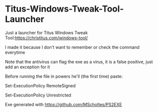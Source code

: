 # Titus-Windows-Tweak-Tool-Launcher

Just a launcher for Titus Windows Tweak Tool:https://christitus.com/windows-tool/

I made it because I don't want to remember or check the command everytime

Note that the antivirus can flag the exe as a virus, it is a false positive, just add an exception for it

Before running the file in powers he'll (the first time) paste:

Set-ExecutionPolicy RemoteSigned

Set-ExecutionPolicy Unrestricted

Exe generated with https://github.com/MScholtes/PS2EXE
